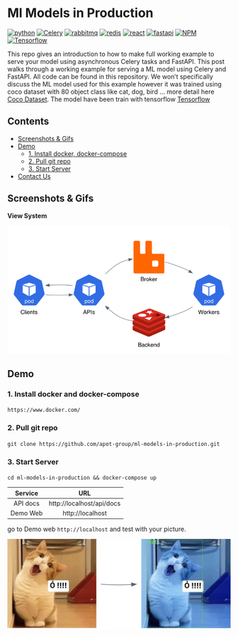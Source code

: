 # Ml Models in Production
[![python](https://img.shields.io/badge/python-3.9.5-green)](https://www.python.org/doc/)
[![Celery](https://img.shields.io/badge/celery-5.2.3-green)](https://docs.celeryproject.org/en/stable/getting-started/introduction.html)
[![rabbitmq](https://img.shields.io/badge/rabbitmq-3-orange)](https://www.rabbitmq.com/)
[![redis](https://img.shields.io/badge/redis-6.2.6-orange)](https://redis.io/)
[![react](https://img.shields.io/badge/react-17.0.2-lightgrey)](https://reactjs.org/)
[![fastapi](https://img.shields.io/badge/fastapi-0.75.0-blue)](https://fastapi.tiangolo.com/)
[![NPM](https://img.shields.io/badge/npm-1.0.1-green)](https://www.npmjs.com/package/package/v/1.0.1)
[![Tensorflow](https://img.shields.io/badge/tensorflow-3.7-yellowgreen)](https://analyticsindiamag.com/tensorflow-2-7-0-released-all-major-updates-features/)


This repo gives an introduction to how to make full working example to serve your model using asynchronous Celery tasks and FastAPI. This post walks through a working example for serving a ML model using Celery and FastAPI. All code can be found in this repository. We won’t specifically discuss the ML model used for this example however it was trained using coco dataset with 80 object class like cat, dog, bird ... more detail here [Coco Dataset](https://cocodataset.org/#home). The model have been train with tensorflow [Tensorflow](https://github.com/tensorflow/models) 


## Contents
- [Screenshots & Gifs](#screenshots--gifs)
- [Demo](#demo)
    - [1. Install docker, docker-compose](#1-install-docker-and-docker-compose)
    - [2. Pull git repo](#2-pull-git-repo)
    - [3. Start Server](#3-start-server)
- [Contact Us](#contact-us)


## Screenshots & Gifs

**View System**

![Architecture](public/architecture.png)


## Demo

### 1. Install docker and docker-compose

`https://www.docker.com/`

### 2. Pull git repo
`git clone https://github.com/apot-group/ml-models-in-production.git` 

### 3. Start Server
`cd ml-models-in-production && docker-compose up`

| Service               | URL                              | 
| :-------------------: | :------------------------------: | 
| API docs              | http://localhost/api/docs        |
| Demo Web              | http://localhost                 | 

go to Demo web ```http://localhost``` and test with your picture.

![Test](public/test.png)